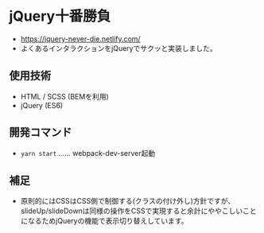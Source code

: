 # jQuery十番勝負
- https://jquery-never-die.netlify.com/
- よくあるインタラクションをjQueryでサクッと実装しました。
## 使用技術
- HTML / SCSS (BEMを利用)
- jQuery (ES6)
## 開発コマンド
- `yarn start` …… webpack-dev-server起動
## 補足
- 原則的にはCSSはCSS側で制御する(クラスの付け外し)方針ですが、slideUp/slideDownは同様の操作をCSSで実現すると余計にややこしいことになるためjQueryの機能で表示切り替えしています。

